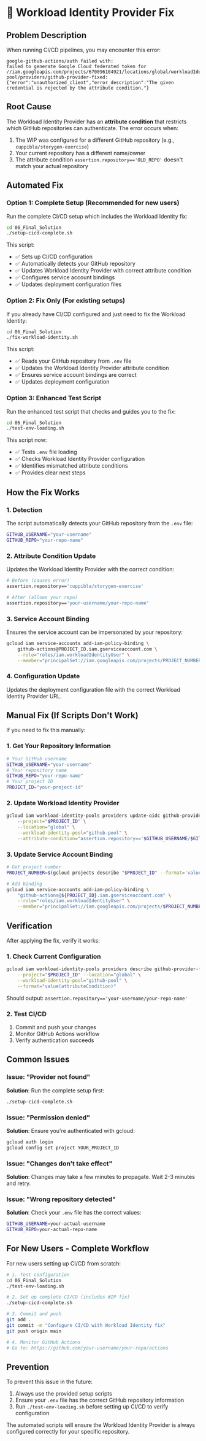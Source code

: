 # 🔧 Workload Identity Provider Fix

## Problem Description

When running CI/CD pipelines, you may encounter this error:

```
google-github-actions/auth failed with:
failed to generate Google Cloud federated token for 
//iam.googleapis.com/projects/670096104921/locations/global/workloadIdentityPools/github-pool/providers/github-provider-fixed: 
{"error":"unauthorized_client","error_description":"The given credential is rejected by the attribute condition."}
```

## Root Cause

The Workload Identity Provider has an **attribute condition** that restricts which GitHub repositories can authenticate. The error occurs when:

1. The WIP was configured for a different GitHub repository (e.g., `cuppibla/storygen-exercise`)
2. Your current repository has a different name/owner
3. The attribute condition `assertion.repository=='OLD_REPO'` doesn't match your actual repository

## Automated Fix

### Option 1: Complete Setup (Recommended for new users)

Run the complete CI/CD setup which includes the Workload Identity fix:

```bash
cd 06_Final_Solution
./setup-cicd-complete.sh
```

This script:
- ✅ Sets up CI/CD configuration
- ✅ Automatically detects your GitHub repository
- ✅ Updates Workload Identity Provider with correct attribute condition
- ✅ Configures service account bindings
- ✅ Updates deployment configuration files

### Option 2: Fix Only (For existing setups)

If you already have CI/CD configured and just need to fix the Workload Identity:

```bash
cd 06_Final_Solution
./fix-workload-identity.sh
```

This script:
- ✅ Reads your GitHub repository from `.env` file
- ✅ Updates the Workload Identity Provider attribute condition
- ✅ Ensures service account bindings are correct
- ✅ Updates deployment configuration

### Option 3: Enhanced Test Script

Run the enhanced test script that checks and guides you to the fix:

```bash
cd 06_Final_Solution
./test-env-loading.sh
```

This script now:
- ✅ Tests `.env` file loading
- ✅ Checks Workload Identity Provider configuration
- ✅ Identifies mismatched attribute conditions
- ✅ Provides clear next steps

## How the Fix Works

### 1. Detection
The script automatically detects your GitHub repository from the `.env` file:
```bash
GITHUB_USERNAME="your-username"
GITHUB_REPO="your-repo-name"
```

### 2. Attribute Condition Update
Updates the Workload Identity Provider with the correct condition:
```bash
# Before (causes error)
assertion.repository=='cuppibla/storygen-exercise'

# After (allows your repo)
assertion.repository=='your-username/your-repo-name'
```

### 3. Service Account Binding
Ensures the service account can be impersonated by your repository:
```bash
gcloud iam service-accounts add-iam-policy-binding \
    github-actions@PROJECT_ID.iam.gserviceaccount.com \
    --role="roles/iam.workloadIdentityUser" \
    --member="principalSet://iam.googleapis.com/projects/PROJECT_NUMBER/locations/global/workloadIdentityPools/github-pool/attribute.repository/your-username/your-repo-name"
```

### 4. Configuration Update
Updates the deployment configuration file with the correct Workload Identity Provider URL.

## Manual Fix (If Scripts Don't Work)

If you need to fix this manually:

### 1. Get Your Repository Information
```bash
# Your GitHub username
GITHUB_USERNAME="your-username"
# Your repository name  
GITHUB_REPO="your-repo-name"
# Your project ID
PROJECT_ID="your-project-id"
```

### 2. Update Workload Identity Provider
```bash
gcloud iam workload-identity-pools providers update-oidc github-provider-fixed \
    --project="$PROJECT_ID" \
    --location="global" \
    --workload-identity-pool="github-pool" \
    --attribute-condition="assertion.repository=='$GITHUB_USERNAME/$GITHUB_REPO'"
```

### 3. Update Service Account Binding
```bash
# Get project number
PROJECT_NUMBER=$(gcloud projects describe "$PROJECT_ID" --format='value(projectNumber)')

# Add binding
gcloud iam service-accounts add-iam-policy-binding \
    "github-actions@${PROJECT_ID}.iam.gserviceaccount.com" \
    --role="roles/iam.workloadIdentityUser" \
    --member="principalSet://iam.googleapis.com/projects/$PROJECT_NUMBER/locations/global/workloadIdentityPools/github-pool/attribute.repository/$GITHUB_USERNAME/$GITHUB_REPO"
```

## Verification

After applying the fix, verify it works:

### 1. Check Current Configuration
```bash
gcloud iam workload-identity-pools providers describe github-provider-fixed \
    --project="$PROJECT_ID" --location="global" \
    --workload-identity-pool="github-pool" \
    --format="value(attributeCondition)"
```

Should output: `assertion.repository=='your-username/your-repo-name'`

### 2. Test CI/CD
1. Commit and push your changes
2. Monitor GitHub Actions workflow
3. Verify authentication succeeds

## Common Issues

### Issue: "Provider not found"
**Solution**: Run the complete setup first:
```bash
./setup-cicd-complete.sh
```

### Issue: "Permission denied"
**Solution**: Ensure you're authenticated with gcloud:
```bash
gcloud auth login
gcloud config set project YOUR_PROJECT_ID
```

### Issue: "Changes don't take effect"
**Solution**: Changes may take a few minutes to propagate. Wait 2-3 minutes and retry.

### Issue: "Wrong repository detected"
**Solution**: Check your `.env` file has the correct values:
```bash
GITHUB_USERNAME=your-actual-username
GITHUB_REPO=your-actual-repo-name
```

## For New Users - Complete Workflow

For new users setting up CI/CD from scratch:

```bash
# 1. Test configuration
cd 06_Final_Solution
./test-env-loading.sh

# 2. Set up complete CI/CD (includes WIP fix)
./setup-cicd-complete.sh

# 3. Commit and push
git add .
git commit -m "Configure CI/CD with Workload Identity fix"
git push origin main

# 4. Monitor GitHub Actions
# Go to: https://github.com/your-username/your-repo/actions
```

## Prevention

To prevent this issue in the future:
1. Always use the provided setup scripts
2. Ensure your `.env` file has the correct GitHub repository information
3. Run `./test-env-loading.sh` before setting up CI/CD to verify configuration

The automated scripts will ensure the Workload Identity Provider is always configured correctly for your specific repository.
